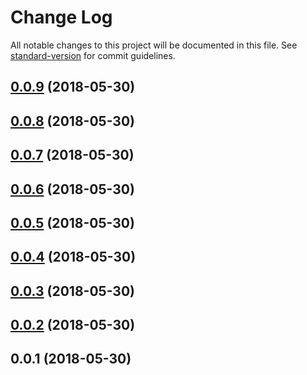# Change Log

All notable changes to this project will be documented in this file. See [standard-version](https://github.com/conventional-changelog/standard-version) for commit guidelines.

<a name="0.0.9"></a>
## [0.0.9](https://github.com/yveslange/flag-cc/compare/v0.0.8...v0.0.9) (2018-05-30)



<a name="0.0.8"></a>
## [0.0.8](https://github.com/yveslange/flag-cc/compare/v0.0.7...v0.0.8) (2018-05-30)



<a name="0.0.7"></a>
## [0.0.7](https://github.com/yveslange/flag-cc/compare/v0.0.6...v0.0.7) (2018-05-30)



<a name="0.0.6"></a>
## [0.0.6](https://github.com/yveslange/flag-cc/compare/v0.0.5...v0.0.6) (2018-05-30)



<a name="0.0.5"></a>
## [0.0.5](https://github.com/yveslange/flag-cc/compare/v0.0.3...v0.0.5) (2018-05-30)



<a name="0.0.4"></a>
## [0.0.4](https://github.com/yveslange/flag-cc/compare/v0.0.3...v0.0.4) (2018-05-30)



<a name="0.0.3"></a>
## [0.0.3](https://github.com/yveslange/flag-cc/compare/v0.0.2...v0.0.3) (2018-05-30)



<a name="0.0.2"></a>
## [0.0.2](https://github.com/yveslange/flag-cc/compare/v0.0.1...v0.0.2) (2018-05-30)



<a name="0.0.1"></a>
## 0.0.1 (2018-05-30)
